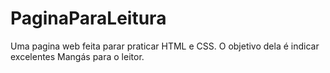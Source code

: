 # PaginaParaLeitura
Uma pagina web feita parar praticar HTML e CSS. O objetivo dela é indicar excelentes Mangás para o leitor.
